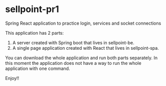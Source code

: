 # sellpoint-pr1
Spring React application to practice login, services and socket connections

This application has 2 parts:

1. A server created with Spring boot that lives in sellpoint-be.
2. A single page application created with React that lives in sellpoint-spa.

You can download the whole application and run both parts separately. In this moment the application does not have a way to run the whole application with one command.

Enjoy!!
